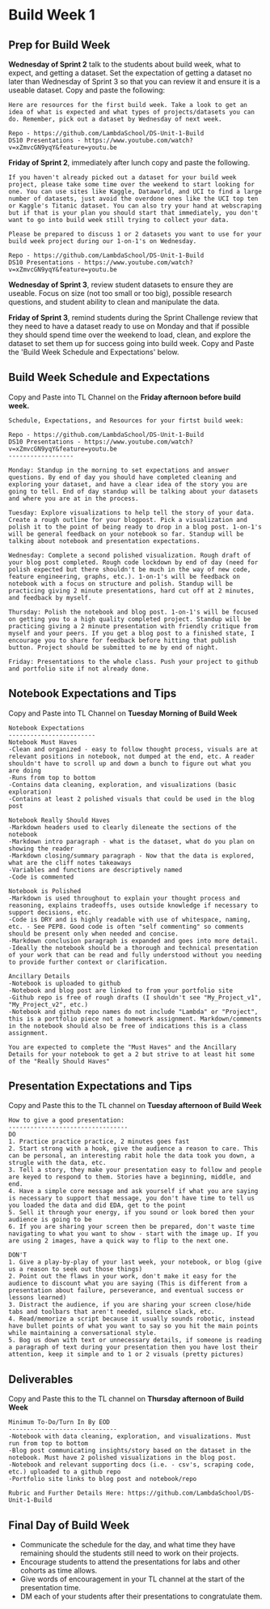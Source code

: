 # Build Week 1

## Prep for Build Week
**Wednesday of Sprint 2** talk to the students about build week, what to expect, and getting a dataset. Set the expectation of getting a dataset no later than Wednesday of Sprint 3 so that you can review it and ensure it is a useable dataset. Copy and paste the following:

```
Here are resources for the first build week. Take a look to get an idea of what is expected and what types of projects/datasets you can do. Remember, pick out a dataset by Wednesday of next week.

Repo - https://github.com/LambdaSchool/DS-Unit-1-Build
DS10 Presentations - https://www.youtube.com/watch?v=xZmvcGN9yqY&feature=youtu.be
```

**Friday of Sprint 2**, immediately after lunch copy and paste the following.
```
If you haven't already picked out a dataset for your build week project, please take some time over the weekend to start looking for one. You can use sites like Kaggle, Dataworld, and UCI to find a large number of datasets, just avoid the overdone ones like the UCI top ten or Kaggle's Titanic dataset. You can also try your hand at webscraping but if that is your plan you should start that immediately, you don't want to go into build week still trying to collect your data. 

Please be prepared to discuss 1 or 2 datasets you want to use for your build week project during our 1-on-1's on Wednesday.

Repo - https://github.com/LambdaSchool/DS-Unit-1-Build
DS10 Presentations - https://www.youtube.com/watch?v=xZmvcGN9yqY&feature=youtu.be
```

**Wednesday of Sprint 3**, review student datasets to ensure they are useable. Focus on size (not too small or too big), possible research questions, and student ability to clean and manipulate the data.

**Friday of Sprint 3**, remind students during the Sprint Challenge review that they need to have a dataset ready to use on Monday and that if possible they should spend time over the weekend to load, clean, and explore the dataset to set them up for success going into build week. Copy and Paste the 'Build Week Schedule and Expectations' below.

## Build Week Schedule and Expectations

Copy and Paste into TL Channel on the **Friday afternoon before build week.**
```
Schedule, Expectations, and Resources for your firtst build week:

Repo - https://github.com/LambdaSchool/DS-Unit-1-Build
DS10 Presentations - https://www.youtube.com/watch?v=xZmvcGN9yqY&feature=youtu.be
------------------

Monday: Standup in the morning to set expectations and answer questions. By end of day you should have completed cleaning and exploring your dataset, and have a clear idea of the story you are going to tell. End of day standup will be talking about your datasets and where you are at in the process.

Tuesday: Explore visualizations to help tell the story of your data. Create a rough outline for your blogpost. Pick a visualization and polish it to the point of being ready to drop in a blog post. 1-on-1's will be general feedback on your notebook so far. Standup will be talking about notebook and presentation expectations.

Wednesday: Complete a second polished visualization. Rough draft of your blog post completed. Rough code lockdown by end of day (need for polish expected but there shouldn't be much in the way of new code, feature engineering, graphs, etc.). 1-on-1's will be feedback on notebook with a focus on structure and polish. Standup will be practicing giving 2 minute presentations, hard cut off at 2 minutes, and feedback by myself.

Thursday: Polish the notebook and blog post. 1-on-1's will be focused on getting you to a high quality completed project. Standup will be practicing giving a 2 minute presentation with friendly critique from myself and your peers. If you get a blog post to a finished state, I encourage you to share for feedback before hitting that publish button. Project should be submitted to me by end of night.

Friday: Presentations to the whole class. Push your project to github and portfolio site if not already done.
```

## Notebook Expectations and Tips
Copy and Paste into TL Channel on **Tuesday Morning of Build Week**
```
Notebook Expectations
------------------------
Notebook Must Haves
-Clean and organized - easy to follow thought process, visuals are at relevant positions in notebook, not dumped at the end, etc. A reader shouldn't have to scroll up and down a bunch to figure out what you are doing
-Runs from top to bottom
-Contains data cleaning, exploration, and visualizations (basic exploration)
-Contains at least 2 polished visuals that could be used in the blog post

Notebook Really Should Haves
-Markdown headers used to clearly dileneate the sections of the notebook
-Markdown intro paragraph - what is the dataset, what do you plan on showing the reader
-Markdown closing/summary paragraph - Now that the data is explored, what are the cliff notes takeaways
-Variables and functions are descriptively named
-Code is commented

Notebook is Polished
-Markdown is used throughout to explain your thought process and reasoning, explains tradeoffs, uses outside knowledge if necessary to support decisions, etc.
-Code is DRY and is highly readable with use of whitespace, naming, etc. - See PEP8. Good code is often "self commenting" so comments should be present only when needed and concise.
-Markdown conclusion paragraph is expanded and goes into more detail.
-Ideally the notebook should be a thorough and technical presentation of your work that can be read and fully understood without you needing to provide further context or clarification.

Ancillary Details
-Notebook is uploaded to github
-Notebook and blog post are linked to from your portfolio site
-Github repo is free of rough drafts (I shouldn't see "My_Project_v1", "My_Project_v2", etc.)
-Notebook and github repo names do not include "Lambda" or "Project", this is a portfolio piece not a homework assignment. Markdown/comments in the notebook should also be free of indications this is a class assignment.

You are expected to complete the "Must Haves" and the Ancillary Details for your notebook to get a 2 but strive to at least hit some of the "Really Should Haves"
```

## Presentation Expectations and Tips
Copy and Paste this to the TL channel on **Tuesday afternoon of Build Week**
```
How to give a good presentation:
---------------------------------
DO
1. Practice practice practice, 2 minutes goes fast
2. Start strong with a hook, give the audience a reason to care. This can be personal, an interesting rabit hole the data took you down, a strugle with the data, etc.
3. Tell a story, they make your presentation easy to follow and people are keyed to respond to them. Stories have a beginning, middle, and end.
4. Have a simple core message and ask yourself if what you are saying is necessary to support that message, you don't have time to tell us you loaded the data and did EDA, get to the point
5. Sell it through your energy, if you sound or look bored then your audience is going to be
6. If you are sharing your screen then be prepared, don't waste time navigating to what you want to show - start with the image up. If you are using 2 images, have a quick way to flip to the next one.

DON'T
1. Give a play-by-play of your last week, your notebook, or blog (give us a reason to seek out those things)
2. Point out the flaws in your work, don't make it easy for the audience to discount what you are saying (This is different from a presentation about failure, perseverance, and eventual success or lessons learned)
3. Distract the audience, if you are sharing your screen close/hide tabs and toolbars that aren't needed, silence slack, etc.
4. Read/memorize a script because it usually sounds robotic, instead have bullet points of what you want to say so you hit the main points while maintaining a conversational style.
5. Bog us down with text or unnecessary details, if someone is reading a paragraph of text during your presentation then you have lost their attention, keep it simple and to 1 or 2 visuals (pretty pictures)
```

## Deliverables
Copy and Paste this to the TL channel on **Thursday afternoon of Build Week**

```
Minimum To-Do/Turn In By EOD
------------------------------
-Notebook with data cleaning, exploration, and visualizations. Must run from top to bottom
-Blog post communicating insights/story based on the dataset in the notebook. Must have 2 polished visualizations in the blog post.
-Notebook and relevant supporting docs (i.e. - csv's, scraping code, etc.) uploaded to a github repo
-Portfolio site links to blog post and notebook/repo

Rubric and Further Details Here: https://github.com/LambdaSchool/DS-Unit-1-Build
```

## Final Day of Build Week
- Communicate the schedule for the day, and what time they have remaining should the students still need to work on their projects.
- Encourage students to attend the presentations for labs and other cohorts as time allows.
- Give words of encouragement in your TL channel at the start of the presentation time.
- DM each of your students after their presentations to congratulate them.
